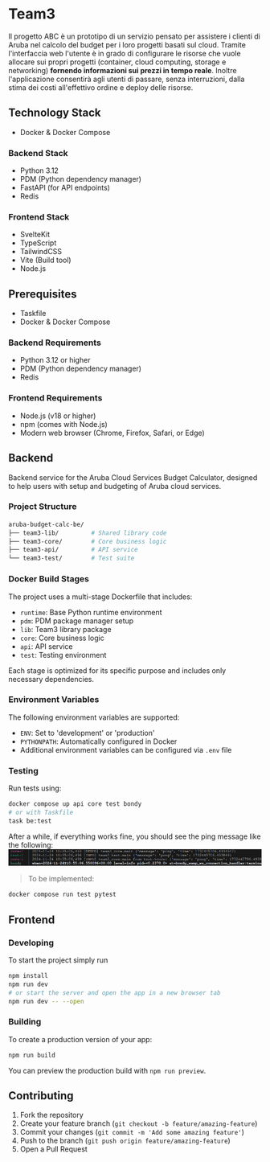 # Team3

Il progetto ABC è un prototipo di un servizio pensato per assistere i clienti di Aruba nel calcolo del budget per i loro progetti basati sul cloud. Tramite l'interfaccia web l'utente è in grado di configurare le risorse che vuole allocare sui propri progetti (container, cloud computing, storage e networking) **fornendo informazioni sui prezzi in tempo reale**. Inoltre l'applicazione consentirà agli utenti di passare, senza interruzioni, dalla stima dei costi all'effettivo ordine e deploy delle risorse.

## Technology Stack

- Docker & Docker Compose

### Backend Stack

- Python 3.12
- PDM (Python dependency manager)
- FastAPI (for API endpoints)
- Redis

### Frontend Stack

- SvelteKit
- TypeScript
- TailwindCSS
- Vite (Build tool)
- Node.js

## Prerequisites

- Taskfile
- Docker & Docker Compose

### Backend Requirements

- Python 3.12 or higher
- PDM (Python dependency manager)
- Redis

### Frontend Requirements

- Node.js (v18 or higher)
- npm (comes with Node.js)
- Modern web browser (Chrome, Firefox, Safari, or Edge)

## Backend

Backend service for the Aruba Cloud Services Budget Calculator, designed to help users with setup and budgeting of Aruba cloud services.

### Project Structure

```bash
aruba-budget-calc-be/
├── team3-lib/         # Shared library code
├── team3-core/        # Core business logic
├── team3-api/         # API service
└── team3-test/        # Test suite
```

### Docker Build Stages

The project uses a multi-stage Dockerfile that includes:

- `runtime`: Base Python runtime environment
- `pdm`: PDM package manager setup
- `lib`: Team3 library package
- `core`: Core business logic
- `api`: API service
- `test`: Testing environment

Each stage is optimized for its specific purpose and includes only necessary dependencies.

### Environment Variables

The following environment variables are supported:

- `ENV`: Set to 'development' or 'production'
- `PYTHONPATH`: Automatically configured in Docker
- Additional environment variables can be configured via `.env` file

### Testing

Run tests using:

```bash
docker compose up api core test bondy
# or with Taskfile
task be:test
```

After a while, if everything works fine, you should see the ping message like the following:
![Test bus wamp](docs/test_aruba.png)
> To be implemented:

```bash
docker compose run test pytest
```

## Frontend

### Developing

To start the project simply run

```bash
npm install
npm run dev
# or start the server and open the app in a new browser tab
npm run dev -- --open
```

### Building

To create a production version of your app:

```bash
npm run build
```

You can preview the production build with `npm run preview`.

## Contributing

1. Fork the repository
2. Create your feature branch (`git checkout -b feature/amazing-feature`)
3. Commit your changes (`git commit -m 'Add some amazing feature'`)
4. Push to the branch (`git push origin feature/amazing-feature`)
5. Open a Pull Request
